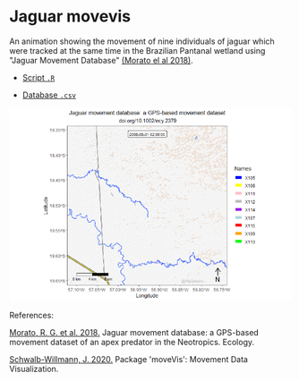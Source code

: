 # Jaguar movevis

An animation showing the movement of nine individuals of jaguar which were tracked at the same time in the Brazilian Pantanal wetland using "Jaguar Movement Database" [(Morato el al 2018)](http://doi.org/10.1002/ecy.2379). 

- [Script `.R`](https://github.com/fblpalmeira/movevis/blob/main/data/jaguar_pantanal_saobento_2008.R)

- [Database `.csv`](https://github.com/fblpalmeira/movevis/blob/main/data/jaguar_pantanal_saobento_2008.txt)

<img src="jaguar_pantanal_saobento_2008.gif">

References: 

[Morato, R. G. et al. 2018.](http://doi.org/10.1002/ecy.2379) Jaguar movement database: a GPS-based movement dataset of an apex predator in the Neotropics. Ecology.

[Schwalb-Willmann, J. 2020.](https://cran.r-project.org/web/packages/moveVis/index.html) Package 'moveVis': Movement Data Visualization.
